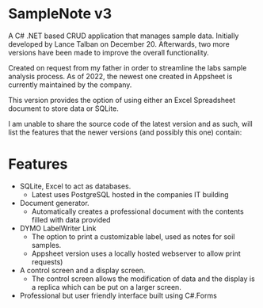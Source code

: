 # SampleNote v3
A C# .NET based CRUD application that manages sample data.
Initially developed by Lance Talban on December 20. Afterwards, two more versions have been made to improve the overall functionality. 

Created on request from my father in order to streamline the labs sample analysis process. As of 2022, the newest one created in Appsheet is currently maintained by the company. 

This version provides the option of using either an Excel Spreadsheet document to store data or SQLite.

I am unable to share the source code of the latest version and as such, will list the features that the newer versions (and possibly this one) contain:

# Features
- SQLite, Excel to act as databases.
  - Latest uses PostgreSQL hosted in the companies IT building
- Document generator. 
  - Automatically creates a professional document with the contents filled with data provided
- DYMO LabelWriter Link
  - The option to print a customizable label, used as notes for soil samples.
  - Appsheet version uses a locally hosted webserver to allow print requests)
- A control screen and a display screen.
  - The control screen allows the modification of data and the display is a replica which can be put on a larger screen.
- Professional but user friendly interface built using C#.Forms
